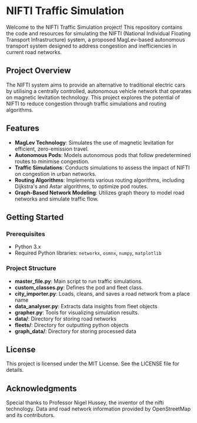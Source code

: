 # NIFTI Traffic Simulation

Welcome to the NIFTI Traffic Simulation project! This repository contains the code and resources for simulating the NIFTI (National Individual Floating Transport Infrastructure) system, a proposed MagLev-based autonomous transport system designed to address congestion and inefficiencies in current road networks.

## Project Overview

The NIFTI system aims to provide an alternative to traditional electric cars by utilising a centrally controlled, autonomous vehicle network that operates on magnetic levitation technology. This project explores the potential of NIFTI to reduce congestion through traffic simulations and routing algorithms.

## Features

- **MagLev Technology**: Simulates the use of magnetic levitation for efficient, zero-emission travel.
- **Autonomous Pods**: Models autonomous pods that follow predetermined routes to minimise congestion.
- **Traffic Simulations**: Conducts simulations to assess the impact of NIFTI on congestion in urban networks.
- **Routing Algorithms**: Implements various routing algorithms, including Dijkstra's and Astar algorithms, to optimize pod routes.
- **Graph-Based Network Modeling**: Utilizes graph theory to model road networks and simulate traffic flow.

## Getting Started

### Prerequisites

- Python 3.x
- Required Python libraries: `networkx`, `osmnx`, `numpy`, `matplotlib`

### Project Structure
- **master_file.py**: Main script to run traffic simulations.
- **custom_classes.py**: Defines the pod and fleet class.
- **city_importer.py**: Loads, cleans, and saves a road network from a place name
- **data_analyser.py**: Extracts data insights from fleet objects
- **grapher.py**: Tools for visualizing simulation results.
- **data/**: Directory for storing road networks
- **fleets/**: Directory for outputting python objects
- **graph_data/**: Directory for storing processed data

## License
This project is licensed under the MIT License. See the LICENSE file for details.

## Acknowledgments
Special thanks to Professor Nigel Hussey, the inventor of the nifti technology.
Data and road network information provided by OpenStreetMap and its contributors.